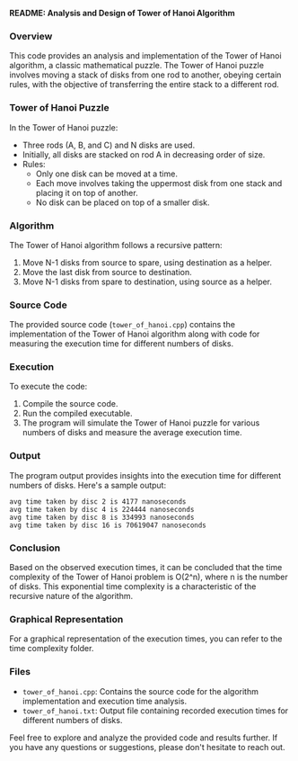 **README: Analysis and Design of Tower of Hanoi Algorithm**

### Overview
This code provides an analysis and implementation of the Tower of Hanoi algorithm, a classic mathematical puzzle. The Tower of Hanoi puzzle involves moving a stack of disks from one rod to another, obeying certain rules, with the objective of transferring the entire stack to a different rod.

### Tower of Hanoi Puzzle
In the Tower of Hanoi puzzle:
- Three rods (A, B, and C) and N disks are used.
- Initially, all disks are stacked on rod A in decreasing order of size.
- Rules:
  - Only one disk can be moved at a time.
  - Each move involves taking the uppermost disk from one stack and placing it on top of another.
  - No disk can be placed on top of a smaller disk.

### Algorithm
The Tower of Hanoi algorithm follows a recursive pattern:
1. Move N-1 disks from source to spare, using destination as a helper.
2. Move the last disk from source to destination.
3. Move N-1 disks from spare to destination, using source as a helper.

### Source Code
The provided source code (`tower_of_hanoi.cpp`) contains the implementation of the Tower of Hanoi algorithm along with code for measuring the execution time for different numbers of disks.

### Execution
To execute the code:
1. Compile the source code.
2. Run the compiled executable.
3. The program will simulate the Tower of Hanoi puzzle for various numbers of disks and measure the average execution time.

### Output
The program output provides insights into the execution time for different numbers of disks. Here's a sample output:
```
avg time taken by disc 2 is 4177 nanoseconds
avg time taken by disc 4 is 224444 nanoseconds
avg time taken by disc 8 is 334993 nanoseconds
avg time taken by disc 16 is 70619047 nanoseconds
```

### Conclusion
Based on the observed execution times, it can be concluded that the time complexity of the Tower of Hanoi problem is O(2^n), where n is the number of disks. This exponential time complexity is a characteristic of the recursive nature of the algorithm.

### Graphical Representation
For a graphical representation of the execution times, you can refer to the time complexity folder.

### Files
- `tower_of_hanoi.cpp`: Contains the source code for the algorithm implementation and execution time analysis.
- `tower_of_hanoi.txt`: Output file containing recorded execution times for different numbers of disks.

Feel free to explore and analyze the provided code and results further. If you have any questions or suggestions, please don't hesitate to reach out.

